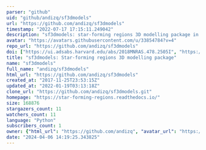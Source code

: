```yaml
---
parser: "github"
uid: "github/andizq/sf3dmodels"
url: "https://github.com/andizq/sf3dmodels"
timestamp: "2022-07-17 17:15:11.249042"
description: "sf3dmodels: star-forming regions 3D modelling package in Python :partly_sunny:"
avatar: "https://avatars.githubusercontent.com/u/33854784?v=4"
repo_url: "https://github.com/andizq/sf3dmodels"
doi: ["https://ui.adsabs.harvard.edu/abs/2018MNRAS.478.2505I", "https://ui.adsabs.harvard.edu/abs/2020ascl.soft01003I/abstract"]
title: "sf3dmodels: Star-forming regions 3D modelling package"
name: "sf3dmodels"
full_name: "andizq/sf3dmodels"
html_url: "https://github.com/andizq/sf3dmodels"
created_at: "2017-11-25T23:53:15Z"
updated_at: "2022-01-19T03:13:18Z"
clone_url: "https://github.com/andizq/sf3dmodels.git"
homepage: "https://star-forming-regions.readthedocs.io/"
size: 168876
stargazers_count: 11
watchers_count: 11
language: "Python"
subscribers_count: 1
owner: {"html_url": "https://github.com/andizq", "avatar_url": "https://avatars.githubusercontent.com/u/33854784?v=4", "login": "andizq", "type": "User"}
date: "2024-04-06 14:19:25.343825"
---
```


